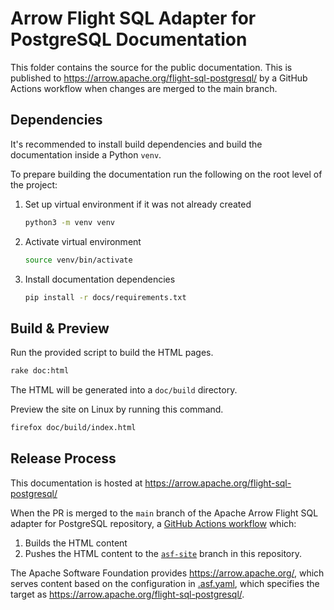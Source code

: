 <!---
  Licensed to the Apache Software Foundation (ASF) under one
  or more contributor license agreements.  See the NOTICE file
  distributed with this work for additional information
  regarding copyright ownership.  The ASF licenses this file
  to you under the Apache License, Version 2.0 (the
  "License"); you may not use this file except in compliance
  with the License.  You may obtain a copy of the License at

    http://www.apache.org/licenses/LICENSE-2.0

  Unless required by applicable law or agreed to in writing,
  software distributed under the License is distributed on an
  "AS IS" BASIS, WITHOUT WARRANTIES OR CONDITIONS OF ANY
  KIND, either express or implied.  See the License for the
  specific language governing permissions and limitations
  under the License.
-->

# Arrow Flight SQL Adapter for PostgreSQL Documentation

This folder contains the source for the public documentation.
This is published to https://arrow.apache.org/flight-sql-postgresql/ by a GitHub Actions workflow
when changes are merged to the main branch.

## Dependencies

It's recommended to install build dependencies and build the documentation
inside a Python `venv`.

To prepare building the documentation run the following on the root level of the project:

1. Set up virtual environment if it was not already created
   ```bash
   python3 -m venv venv
   ```
1. Activate virtual environment
   ```bash
   source venv/bin/activate
   ```
1. Install documentation dependencies
   ```bash
   pip install -r docs/requirements.txt
   ```

## Build & Preview

Run the provided script to build the HTML pages.

```bash
rake doc:html
```

The HTML will be generated into a `doc/build` directory.

Preview the site on Linux by running this command.

```bash
firefox doc/build/index.html
```

## Release Process

This documentation is hosted at https://arrow.apache.org/flight-sql-postgresql/

When the PR is merged to the `main` branch of the Apache Arrow Flight SQL adapter for PostgreSQL
repository, a [GitHub Actions workflow](https://github.com/apache/arrow-flight-sql-postgresql/blob/main/.github/workflows/doc.yaml) which:

1. Builds the HTML content
2. Pushes the HTML content to the [`asf-site`](https://github.com/apache/arrow-flight-sql-postgresql/tree/asf-site) branch in this repository.

The Apache Software Foundation provides https://arrow.apache.org/,
which serves content based on the configuration in
[.asf.yaml](https://github.com/apache/arrow-flight-sql-postgresql/blob/main/.asf.yaml),
which specifies the target as https://arrow.apache.org/flight-sql-postgresql/.
